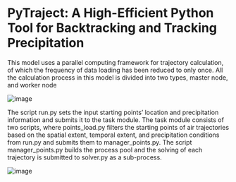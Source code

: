 # PyTraject: A High-Efficient Python Tool for Backtracking and Tracking Precipitation
This model uses a parallel computing framework for trajectory calculation, of which the frequency of data loading has been reduced to only once. All the calculation process in this model is divided into two types, master node, and worker node

![image](https://github.com/Hydroscience-TiejianLi/PyTraject/assets/121434694/18f12daf-fdbb-4c5c-8713-e106390fc8ba)

The script run.py sets the input starting points’ location and precipitation information and submits it to the task module. 
The task module consists of two scripts, where points_load.py filters the starting points of air trajectories based on the spatial extent, temporal extent, and precipitation conditions from run.py and submits them to manager_points.py. 
The script manager_points.py builds the process pool and the solving of each trajectory is submitted to solver.py as a sub-process. 

![image](https://github.com/Hydroscience-TiejianLi/PyTraject/assets/121434694/232be01d-8600-4839-916e-29db70440be9)
